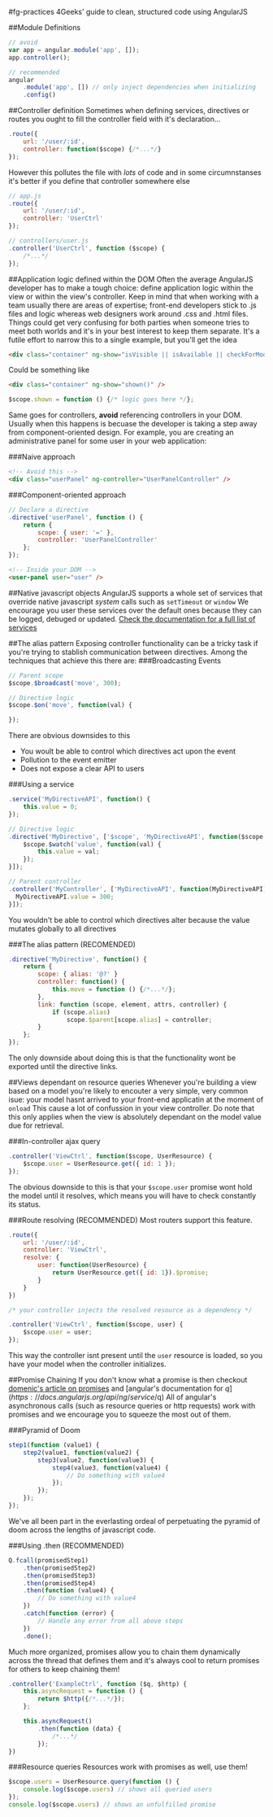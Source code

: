 #fg-practices
4Geeks' guide to clean, structured code using AngularJS

##Module Definitions
```javascript
// avoid
var app = angular.module('app', []);
app.controller();

// recommended
angular
    .module('app', []) // only inject dependencies when initializing
    .config()
```

##Controller definition
Sometimes when defining services, directives or routes you ought to fill the controller field with it's declaration...
```javascript
.route({
    url: '/user/:id',
    controller: function($scope) {/*...*/}
});
```
However this pollutes the file with _lots_ of code and in some circumnstanses it's better if you define that controller somewhere else
```javascript
// app.js
.route({
    url: '/user/:id',
    controller: 'UserCtrl'
});

// controllers/user.js
.controller('UserCtrl', function ($scope) {
    /*...*/
});
```

##Application logic defined within the DOM
Often the average AngularJS developer has to make a tough choice: define application logic within the view or within the view's controller.
Keep in mind that when working with a team usually there are areas of expertise; front-end developers stick to .js files and logic whereas web designers work around .css and .html files.
Things could get very confusing for both parties when someone tries to meet both worlds and it's in your best interest to keep them separate.
It's a futile effort to narrow this to a single example, but you'll get the idea
```html
<div class="container" ng-show="isVisible || isAvailable || checkForModels($index)" />
```
Could be something like
```html
<div class="container" ng-show="shown()" />
```
```javascript
$scope.shown = function () {/* logic goes here */};
```
Same goes for controllers, **avoid** referencing controllers in your DOM.
Usually when this happens is becuase the developer is taking a step away from component-oriented design.
For example, you are creating an administrative panel for some user in your web application:

###Naive approach
```html
<!-- Avoid this -->
<div class="userPanel" ng-controller="UserPanelController" />
```

###Component-oriented approach
```javascript
// Declare a directive
.directive('userPanel', function () {
    return {
        scope: { user: '=' },
        controller: 'UserPanelController'
    };
});
```
```html
<!-- Inside your DOM -->
<user-panel user="user" />
```


##Native javascript objects
AngularJS supports a whole set of services that override native javascript _system_ calls such as `setTimeout` or `window`
We encourage you user these services over the default ones because they can be logged, debuged or updated.
[Check the documentation for a full list of services](https://docs.angularjs.org/api/ng/service)

##The alias pattern
Exposing controller functionality can be a tricky task if you're trying to stablish communication between directives.
Among the techniques that achieve this there are:
###Broadcasting Events
```javascript
// Parent scope
$scope.$broadcast('move', 300);

// Directive logic
$scope.$on('move', function(val) {

});
```
There are obvious downsides to this
- You woult be able to control which directives act upon the event
- Pollution to the event emitter
- Does not expose a clear API to users

###Using a service
```javascript
.service('MyDirectiveAPI', function() {
    this.value = 0;
});

// Directive logic
.directive('MyDirective', ['$scope', 'MyDirectiveAPI', function($scope, MyDirectiveAPI) {
    $scope.$watch('value', function(val) {
        this.value = val;
    });
}]);

// Parent controller
.controller('MyController', ['MyDirectiveAPI', function(MyDirectiveAPI) {
  MyDirectiveAPI.value = 300;
}]);
```
You wouldn't be able to control which directives alter because the value mutates globally to all directives

###The alias pattern (RECOMENDED)
```javascript
.directive('MyDirective', function() {
    return {
        scope: { alias: '@?' }
        controller: function() {
            this.move = function () {/*...*/};
        },
        link: function (scope, element, attrs, controller) {
            if (scope.alias)
                scope.$parent[scope.alias] = controller;
        }
    };
});
```
The only downside about doing this is that the functionality wont be exported until the directive links.

##Views dependant on resource queries
Whenever you're building a view based on a model you're likely to encouter a very simple, very common isue: your model hasnt arrived  to your front-end applicatin at the moment of `onload`
This cause a lot of confussion in your view controller.
Do note that this only applies when the view is absolutely dependant on the model value due for retrieval.

###In-controller ajax query
```javascript
.controller('ViewCtrl', function($scope, UserResource) {
    $scope.user = UserResource.get({ id: 1 });
});
```
The obvious downside to this is that your `$scope.user` promise wont hold the model until it resolves, which means you will have to check constantly its status.

###Route resolving (RECOMMENDED)
Most routers support this feature.
```javascript
.route({
    url: '/user/:id',
    controller: 'ViewCtrl',
    resolve: {
        user: function(UserResource) {
            return UserResource.get({ id: 1}).$promise;
        }
    }
})

/* your controller injects the resolved resource as a dependency */

.controller('ViewCtrl', function($scope, user) {
    $scope.user = user;
});
```
This way the controller isnt present until the `user` resource is loaded, so you have your model when the controller initializes.

##Promise Chaining
If you don't know what a promise is then checkout [domenic's article on promises](https://gist.github.com/domenic/3889970) and [angular's documentation for $q](https://docs.angularjs.org/api/ng/service/$q)
All of angular's asynchronous calls (such as resource queries or http requests) work with promises and we encourage you to squeeze the most out of them.

###Pyramid of Doom
```javascript
step1(function (value1) {
    step2(value1, function(value2) {
        step3(value2, function(value3) {
            step4(value3, function(value4) {
                // Do something with value4
            });
        });
    });
});
```
We've all been part in the everlasting ordeal of perpetuating the pyramid of doom across the lengths of javascript code.

###Using .then (RECOMMENDED)
```javascript
Q.fcall(promisedStep1)
    .then(promisedStep2)
    .then(promisedStep3)
    .then(promisedStep4)
    .then(function (value4) {
        // Do something with value4
    })
    .catch(function (error) {
        // Handle any error from all above steps
    })
    .done();
```
Much more organized, promises allow you to chain them dynamically across the thread that defines them and it's always cool to return promises for others to keep chaining them!
```javascript
.controller('ExampleCtrl', function ($q, $http) {
    this.asyncRequest = function () {
        return $http({/*...*/});
    };

    this.asyncRequest()
        .then(function (data) {
            /*...*/
        });
})
```

###Resource queries
Resources work with promises as well, use them!
```javascript
$scope.users = UserResource.query(function () {
    console.log($scope.users) // shows all queried users
});
console.log($scope.users) // shows an unfulfilled promise
```

